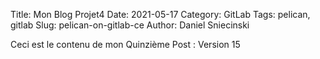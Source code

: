 Title: Mon Blog Projet4
Date: 2021-05-17
Category: GitLab
Tags: pelican, gitlab
Slug: pelican-on-gitlab-ce
Author: Daniel Sniecinski


Ceci est le contenu de mon Quinzième Post :
Version 15 

